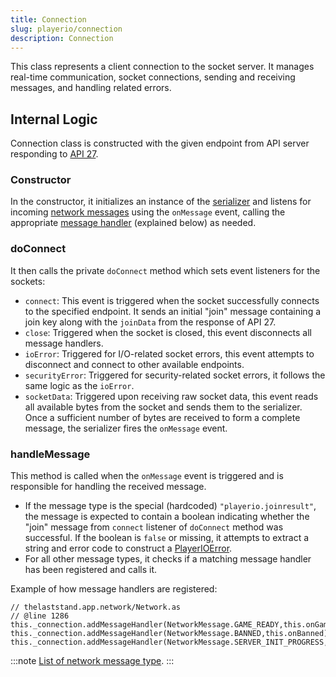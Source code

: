 ```yaml
---
title: Connection
slug: playerio/connection
description: Connection
---
```


This class represents a client connection to the socket server. It manages real-time communication, socket connections, sending and receiving messages, and handling related errors.

## Internal Logic

Connection class is constructed with the given endpoint from API server responding to [API 27](/glossary#api-27).

### Constructor

In the constructor, it initializes an instance of the [serializer](/playerio/utils/binaryserializer) and listens for incoming [network messages](/playerio/message) using the `onMessage` event, calling the appropriate [message handler](#handlemessage) (explained below) as needed.

### doConnect

It then calls the private `doConnect` method which sets event listeners for the sockets:

- `connect`: This event is triggered when the socket successfully connects to the specified endpoint. It sends an initial "join" message containing a join key along with the `joinData` from the response of API 27.
- `close`: Triggered when the socket is closed, this event disconnects all message handlers.
- `ioError`: Triggered for I/O-related socket errors, this event attempts to disconnect and connect to other available endpoints.
- `securityError`: Triggered for security-related socket errors, it follows the same logic as the `ioError`.
- `socketData`: Triggered upon receiving raw socket data, this event reads all available bytes from the socket and sends them to the serializer. Once a sufficient number of bytes are received to form a complete message, the serializer fires the `onMessage` event.

### handleMessage

This method is called when the `onMessage` event is triggered and is responsible for handling the received message.

- If the message type is the special (hardcoded) `"playerio.joinresult"`, the message is expected to contain a boolean indicating whether the "join" message from `connect` listener of `doConnect` method was successful. If the boolean is `false` or missing, it attempts to extract a string and error code to construct a [PlayerIOError](/playerio/playerioerror).
- For all other message types, it checks if a matching message handler has been registered and calls it.

Example of how message handlers are registered:

```as3
// thelaststand.app.network/Network.as
// @line 1286
this._connection.addMessageHandler(NetworkMessage.GAME_READY,this.onGameReady);
this._connection.addMessageHandler(NetworkMessage.BANNED,this.onBanned);
this._connection.addMessageHandler(NetworkMessage.SERVER_INIT_PROGRESS,this.onServerInitProgress);
```

:::note
[List of network message type](/thelaststand/app/network/networkmessage).
:::
